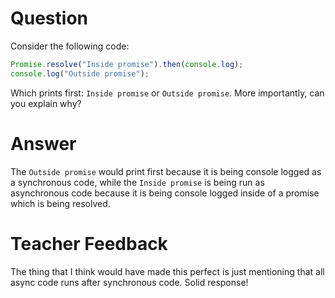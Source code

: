 # Question

Consider the following code:

```js
Promise.resolve("Inside promise").then(console.log);
console.log("Outside promise");
```

Which prints first: `Inside promise` or `Outside promise`. More importantly, can you explain why?

# Answer

The `Outside promise` would print first because it is being console logged as a synchronous code, while the `Inside promise` is being run as asynchronous code because it is being console logged inside of a promise which is being resolved.

# Teacher Feedback
The thing that I think would have made this perfect is just mentioning that all async code runs after synchronous code. Solid response!